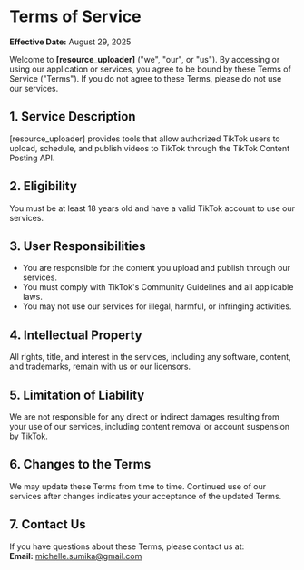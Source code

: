 # Terms of Service

**Effective Date:** August 29, 2025

Welcome to **[resource_uploader]** ("we", "our", or "us"). By accessing or using our application or services, you agree to be bound by these Terms of Service ("Terms"). If you do not agree to these Terms, please do not use our services.

## 1. Service Description
[resource_uploader] provides tools that allow authorized TikTok users to upload, schedule, and publish videos to TikTok through the TikTok Content Posting API.

## 2. Eligibility
You must be at least 18 years old and have a valid TikTok account to use our services.

## 3. User Responsibilities
- You are responsible for the content you upload and publish through our services.
- You must comply with TikTok's Community Guidelines and all applicable laws.
- You may not use our services for illegal, harmful, or infringing activities.

## 4. Intellectual Property
All rights, title, and interest in the services, including any software, content, and trademarks, remain with us or our licensors.

## 5. Limitation of Liability
We are not responsible for any direct or indirect damages resulting from your use of our services, including content removal or account suspension by TikTok.

## 6. Changes to the Terms
We may update these Terms from time to time. Continued use of our services after changes indicates your acceptance of the updated Terms.

## 7. Contact Us
If you have questions about these Terms, please contact us at:  
**Email:** michelle.sumika@gmail.com
